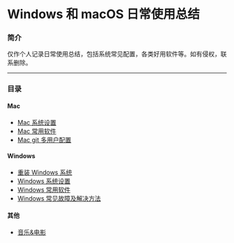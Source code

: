 # Windows 和 macOS 日常使用总结

### 简介
 仅作个人记录日常使用总结，包括系统常见配置，各类好用软件等。如有侵权，联系删除。

----

### 目录

#### Mac
- <a href="./mac/system_preferences.md">Mac 系统设置</a>
- <a href="./mac/software.md">Mac 常用软件</a>
- <a href="./mac/git.md">Mac git 多用户配置</a>

#### Windows
- <a href="./windows/system.md">重装 Windows 系统</a>
- <a href="./windows/system_preferences.md">Windows 系统设置</a>
- <a href="./windows/software.md">Windows 常用软件</a>
- <a href="./windows/troubleshooting.md">Windows 常见故障及解决方法</a>

#### 其他

- <a href="./others/music_movies.md">音乐&电影</a>